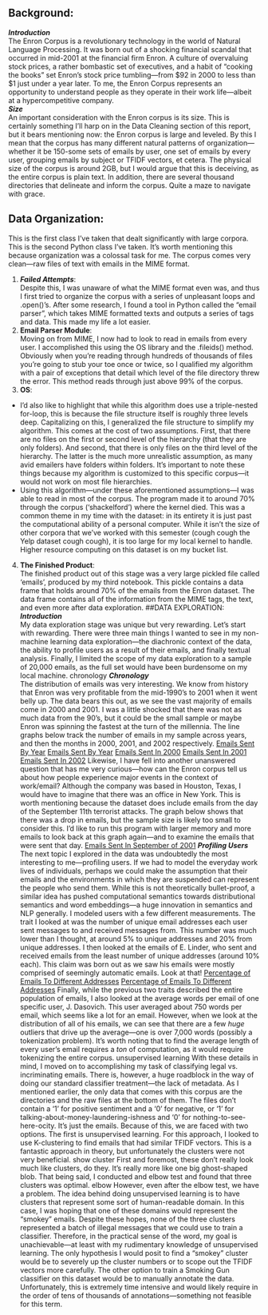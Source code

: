 ## Background:<br>
***Introduction***<br>
The Enron Corpus is a revolutionary technology in the world of Natural Language Processing. It was born out of a shocking financial scandal that occurred in mid-2001 at the financial firm Enron. A culture of overvaluing stock prices, a rather bombastic set of executives, and a habit of “cooking the books” set Enron’s stock price tumbling—from $92 in 2000 to less than $1 just under a year later. To me, the Enron Corpus represents an opportunity to understand people as they operate in their work life—albeit at a hypercompetitive company.<br>
***Size***<br>
An important consideration with the Enron corpus is its size. This is certainly something I’ll harp on in the Data Cleaning section of this report, but it bears mentioning now: the Enron corpus is large and leveled. By this I mean that the corpus has many different natural patterns of organization—whether it be 150-some sets of emails by user, one set of emails by every user, grouping emails by subject or TFIDF vectors, et cetera. The physical size of the corpus is around 2GB, but I would argue that this is deceiving, as the entire corpus is plain text. In addition, there are several thousand directories that delineate and inform the corpus. Quite a maze to navigate with grace.<br>
## Data Organization:<br>
This is the first class I’ve taken that dealt significantly with large corpora. This is the second Python class I’ve taken. It’s worth mentioning this because organization was a colossal task for me. The corpus comes very clean—raw files of text with emails in the MIME format.
1. ***Failed Attempts***:<br> Despite this, I was unaware of what the MIME format even was, and thus I first tried to organize the corpus with a series of unpleasant loops and .open()’s. After some research,  I found a tool in Python called the “email parser”, which takes MIME formatted texts and outputs a series of tags and data. This made my life a lot easier.
2. **Email Parser Module**:<br> Moving on from MIME, I now had to look to read in emails from every user. I accomplished this using the OS library and the .fileids() method. Obviously when you’re reading through hundreds of thousands of files you’re going to stub your toe once or twice, so I qualified my algorithm with a pair of exceptions that detail which level of the file directory threw the error. This method reads through just above 99% of the corpus. 
3. **OS**:
- I’d also like to highlight that while this algorithm does use a triple-nested for-loop, this is because the file structure itself is roughly three levels deep. Capitalizing on this, I generalized the file structure to simplify my algorithm. This comes at the cost of two assumptions. First, that there are no files on the first or second level of the hierarchy (that they are only folders). And second, that there is only files on the third level of the hierarchy. The latter is the much more unrealistic assumption, as many avid emailers have folders within folders. It’s important to note these things because my algorithm is customized to this specific corpus—it would not work on most file hierarchies.
- Using this algorithm—under these aforementioned assumptions—I was able to read in most of the corpus. The program made it to around 70% through the corpus (‘shackelford’) where the kernel died. This was a common theme in my time with the dataset: in its entirety it is just past the computational ability of a personal computer. While it isn’t the size of other corpora that we’ve worked with this semester (cough cough the Yelp dataset cough cough), it is too large for my local kernel to handle. Higher resource computing on this dataset is on my bucket list.
4. **The Finished Product**:<br> The finished product out of this stage was a very large pickled file called ‘emails’, produced by my third notebook. This pickle contains a data frame that holds around 70% of the emails from the Enron dataset. The data frame contains all of the information from the MIME tags, the text, and even more after data exploration.
##DATA EXPLORATION:<br>
***Introduction***<br>
My data exploration stage was unique but very rewarding. Let’s start with rewarding. There were three main things I wanted to see in my non-machine learning data exploration—the diachronic context of the data, the ability to profile users as a result of their emails, and finally textual analysis. Finally, I limited the scope of my data exploration to a sample of 20,000 emails, as the full set would have been burdensome on my local machine.
chronology
***Chronology***<br>
The distribution of emails was very interesting. We know from history that Enron was very profitable from the mid-1990’s to 2001 when it went belly up. The data bears this out, as we see the vast majority of emails come in 2000 and 2001. I was a little shocked that there was not as much data from the 90’s, but it could be the small sample or maybe Enron was spinning the fastest at the turn of the millennia. The line graphs below track the number of emails in my sample across years, and then the months in 2000, 2001, and 2002 respectively.
[Emails Sent By Year](pictures/graphYears)
[Emails Sent By Year](pictures/barYears)
[Emails Sent In 2000](pictures/graph2000)
[Emails Sent In 2001](pictures/graph2001)
[Emails Sent In 2002](pictures/graph2002)
Likewise, I have fell into another unanswered question that has me very curious—how can the Enron corpus tell us about how people experience major events in the context of work/email? Although the company was based in Houston, Texas, I would have to imagine that there was an office in New York. This is worth mentioning because the dataset does include emails from the day of the September 11th terrorist attacks. The graph below shows that there was a drop in emails, but the sample size is likely too small to consider this. I’d like to run this program with larger memory and more emails to look back at this graph again—and to examine the emails that were sent that day.
[Emails Sent In September of 2001](pictures/graph911)
***Profiling Users***<br>
The next topic I explored in the data was undoubtedly the most interesting to me—profiling users. If we had to model the everyday work lives of individuals, perhaps we could make the assumption that their emails and the environments in which they are suspended can represent the people who send them. While this is not theoretically bullet-proof, a similar idea has pushed computational semantics towards distributional semantics and word embeddings—a huge innovation in semantics and NLP generally.
I modeled users with a few different measurements. The trait I looked at was the number of unique email addresses each user sent messages to and received messages from. This number was much lower than I thought, at around 5% to unique addresses and 20% from unique addresses. I then looked at the emails of E. Linder, who sent and received emails from the least number of unique addresses (around 10% each). This claim was born out as we saw his emails were mostly comprised of seemingly automatic emails. Look at that!
[Percentage of Emails To Different Addresses](pictures/barUniqueSends) [Percentage of Emails To Different Addresses](pictures/barUniqueRecs)
Finally, while the previous two traits described the entire population of emails, I also looked at the average words per email of one specific user, J. Dasovich. This user averaged about 750 words per email, which seems like a lot for an email. However, when we look at the distribution of all of his emails, we can see that there are a few *huge* outliers that drive up the average—one is over 7,000 words (possibly a tokenization problem). It’s worth noting that to find the average length of every user’s email requires a *ton* of computation, as it would require tokenizing the entire corpus.
unsupervised learning
With these details in mind, I moved on to accomplishing my task of classifying legal vs. incriminating emails. There is, however, a huge roadblock in the way of doing our standard classifier treatment—the lack of metadata. As I mentioned earlier, the only data that comes with this corpus are the directories and the raw files at the bottom of them. The files don’t contain a ‘1’ for positive sentiment and a ‘0’ for negative, or ‘1’ for talking-about-money-laundering-ishness and ‘0’ for nothing-to-see-here-ocity. It’s just the emails. Because of this, we are faced with two options. The first is unsupervised learning.
For this approach, I looked to use K-clustering to find emails that had similar TFIDF vectors. This is a fantastic approach in theory, but unfortunately the clusters were not very beneficial.
show cluster
First and foremost, these don’t really look much like clusters, do they. It’s really more like one big ghost-shaped blob. That being said, I conducted and elbow test and found that three clusters was optimal. 
elbow
However, even after the elbow test, we have a problem. The idea behind doing unsupervised learning is to have clusters that represent some sort of human-readable domain. In this case, I was hoping that one of these domains would represent the “smokey” emails. Despite these hopes, none of the three clusters represented a batch of illegal messages that we could use to train a classifier. Therefore, in the practical sense of the word, my goal is unachievable—at least with my rudimentary knowledge of unsupervised learning. The only hypothesis I would posit to find a “smokey” cluster would be to severely up the cluster numbers or to scope out the TFIDF vectors more carefully.
The other option to train a Smoking Gun classifier on this dataset would be to manually annotate the data. Unfortunately, this is extremely time intensive and would likely require in the order of tens of thousands of annotations—something not feasible for this term.
